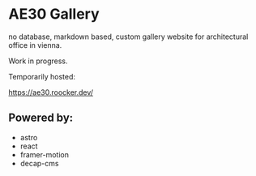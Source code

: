 # AE30 Gallery

no database, markdown based, custom gallery website for architectural office in vienna.

Work in progress.

Temporarily hosted:

https://ae30.roocker.dev/

## Powered by:

- astro
- react
- framer-motion
- decap-cms


